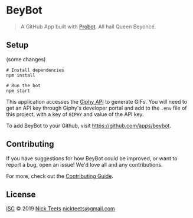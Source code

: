 # BeyBot

> A GitHub App built with [Probot](https://github.com/probot/probot). All hail Queen Beyoncé.

## Setup
(some changes)
```
# Install dependencies
npm install

# Run the bot
npm start
```

This application accesses the [Giphy API](https://developers.giphy.com/) to generate GIFs. You will need to get an API key through Giphy's developer portal and add to the `.env` file of this project, with a key of `GIPHY` and value of the API key. 

To add BeyBot to your Github, visit https://github.com/apps/beybot.

## Contributing

If you have suggestions for how BeyBot could be improved, or want to report a bug, open an issue! We'd love all and any contributions.

For more, check out the [Contributing Guide](CONTRIBUTING.md).

## License

[ISC](LICENSE) © 2019 [Nick Teets](https://github.com/nicktu12) <nickteets@gmail.com>
